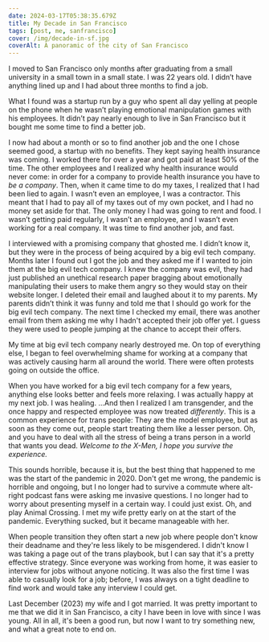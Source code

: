 ```yaml
---
date: 2024-03-17T05:38:35.679Z
title: My Decade in San Francisco
tags: [post, me, sanfrancisco]
cover: /img/decade-in-sf.jpg
coverAlt: A panoramic of the city of San Francisco
---
```


I moved to San Francisco only months after graduating from a small university in a small town in a small state. I was 22 years old. I didn’t have anything lined up and I had about three months to find a job.

What I found was a startup run by a guy who spent all day yelling at people on the phone when he wasn’t playing emotional manipulation games with his employees. It didn’t pay nearly enough to live in San Francisco but it bought me some time to find a better job.

I now had about a month or so to find another job and the one I chose seemed good, a startup with no benefits. They kept saying health insurance was coming. I worked there for over a year and got paid at least 50% of the time. The other employees and I realized why health insurance would never come: in order for a company to provide health insurance you have to _be a company_. Then, when it came time to do my taxes, I realized that I had been lied to again. I wasn’t even an employee, I was a contractor. This meant that I had to pay all of my taxes out of my own pocket, and I had no money set aside for that. The only money I had was going to rent and food. I wasn’t getting paid regularly, I wasn’t an employee, and I wasn’t even working for a real company. It was time to find another job, and fast.

I interviewed with a promising company that ghosted me. I didn’t know it, but they were in the process of being acquired by a big evil tech company. Months later I found out I got the job and they asked me if I wanted to join them at the big evil tech company. I knew the company was evil, they had just published an unethical research paper bragging about emotionally manipulating their users to make them angry so they would stay on their website longer. I deleted their email and laughed about it to my parents. My parents didn’t think it was funny and told me that I should go work for the big evil tech company. The next time I checked my email, there was another email from them asking me why I hadn't accepted their job offer yet. I guess they were used to people jumping at the chance to accept their offers.

My time at big evil tech company nearly destroyed me. On top of everything else, I began to feel overwhelming shame for working at a company that was actively causing harm all around the world. There were often protests going on outside the office.

When you have worked for a big evil tech company for a few years, anything else looks better and feels more relaxing. I was actually happy at my next job. I was healing. …And then I realized I am transgender, and the once happy and respected employee was now treated _differently_. This is a common experience for trans people: They are the model employee, but as soon as they come out, people start treating them like a lesser person. Oh, and you have to deal with all the stress of being a trans person in a world that wants you dead. _Welcome to the X-Men, I hope you survive the experience._

This sounds horrible, because it is, but the best thing that happened to me was the start of the pandemic in 2020. Don't get me wrong, the pandemic is horrible and ongoing, but I no longer had to survive a commute where alt-right podcast fans were asking me invasive questions. I no longer had to worry about presenting myself in a certain way. I could just exist. Oh, and play Animal Crossing. I met my wife pretty early on at the start of the pandemic. Everything sucked, but it became manageable with her.

When people transition they often start a new job where people don't know their deadname and they're less likely to be misgendered. I didn't know I was taking a page out of the trans playbook, but I can say that it's a pretty effective strategy. Since everyone was working from home, it was easier to interview for jobs without anyone noticing. It was also the first time I was able to casually look for a job; before, I was always on a tight deadline to find work and would take any interview I could get.

Last December (2023) my wife and I got married. It was pretty important to me that we did it in San Francisco, a city I have been in love with since I was young. All in all, it's been a good run, but now I want to try something new, and what a great note to end on.
